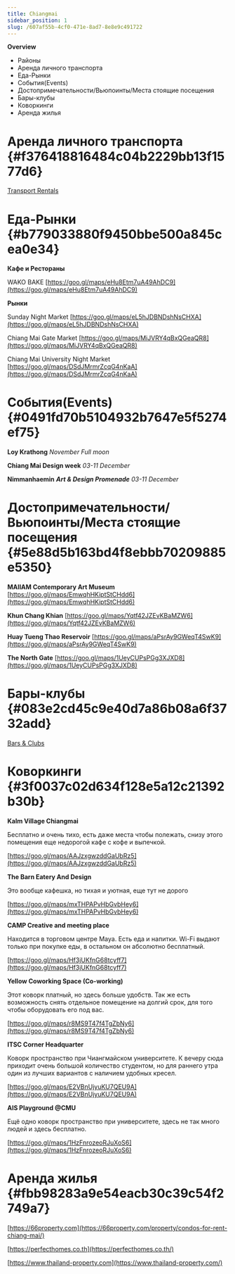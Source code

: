 ```yaml
---
title: Chiangmai
sidebar_position: 1
slug: /607af55b-4cf0-471e-8ad7-8e8e9c491722
---
```




**Overview**

- Районы
- Аренда личного транспорта
- Еда-Рынки
- События(Events)
- Достопримечательности/Вьюпоинты/Места стоящие посещения
- Бары-клубы
- Коворкинги
- Аренда жилья

# Аренда личного транспорта {#f376418816484c04b2229bb13f1577d6}


[Transport Rentals](7effba1a-6114-4d8b-9b81-e9328a5ddfd8)


# Еда-Рынки {#b779033880f9450bbe500a845cea0e34}


**Кафе и Рестораны**


WAKO BAKE [https://goo.gl/maps/eHu8Etm7uA49AhDC9](https://goo.gl/maps/eHu8Etm7uA49AhDC9)


**Рынки**


Sunday Night Market [https://goo.gl/maps/eL5hJDBNDshNsCHXA](https://goo.gl/maps/eL5hJDBNDshNsCHXA)


Chiang Mai Gate Market [https://goo.gl/maps/MiJVRY4qBxQGeaQR8](https://goo.gl/maps/MiJVRY4qBxQGeaQR8)


Chiang Mai University Night Market [https://goo.gl/maps/DSdJMrmrZcqG4nKaA](https://goo.gl/maps/DSdJMrmrZcqG4nKaA)


# События(Events) {#0491fd70b5104932b7647e5f5274ef75}


**Loy Krathong** 
_November Full moon_


**Chiang Mai Design week** 
_03-11 December_


**Nimmanhaemin** _**Art & Design Promenade**_ 
_03-11 December_


# Достопримечательности/Вьюпоинты/Места стоящие посещения {#5e88d5b163bd4f8ebbb70209885e5350}


**MAIIAM Contemporary Art Museum** [https://goo.gl/maps/EmwqhHKiptStCHdd6](https://goo.gl/maps/EmwqhHKiptStCHdd6)


**Khun Chang Khian** [https://goo.gl/maps/Yqtf42JZEvKBaMZW6](https://goo.gl/maps/Yqtf42JZEvKBaMZW6)


**Huay Tueng Thao Reservoir** [https://goo.gl/maps/aPsrAy9GWeqT4SwK9](https://goo.gl/maps/aPsrAy9GWeqT4SwK9)


**The North Gate** [https://goo.gl/maps/1UeyCUPsPGg3XJXD8](https://goo.gl/maps/1UeyCUPsPGg3XJXD8)


# Бары-клубы {#083e2cd45c9e40d7a86b08a6f3732add}


[Bars & Clubs](402895fc-0982-4ba8-a46b-c8beb8231a22)


# Коворкинги {#3f0037c02d634f128e5a12c21392b30b}


**Kalm Village Chiangmai**


Бесплатно и очень тихо, есть даже места чтобы полежать, снизу этого помещения еще недорогой кафе с кофе и выпечкой.


[https://goo.gl/maps/AAJzxgwzddGaUbRz5](https://goo.gl/maps/AAJzxgwzddGaUbRz5)


**The Barn Eatery And Design**


Это вообще кафешка, но тихая и уютная, еще тут не дорого


[https://goo.gl/maps/mxTHPAPvHbGvbHey6](https://goo.gl/maps/mxTHPAPvHbGvbHey6)


**CAMP Creative and meeting place**


Находится в торговом центре Maya. Есть еда и напитки. Wi-Fi выдают только при покупке еды, в остальном он абсолютно бесплатный.


[https://goo.gl/maps/Hf3jUKfnG68tcyff7](https://goo.gl/maps/Hf3jUKfnG68tcyff7)


**Yellow Coworking Space (Co-working)**


Этот коворк платный, но здесь больше удобств. Так же есть возможность снять отдельное помещение на долгий срок, для того чтобы оборудовать его под вас.


[https://goo.gl/maps/r8MS9T47f4TgZbNy6](https://goo.gl/maps/r8MS9T47f4TgZbNy6)


**ITSC Corner Headquarter**


Коворк пространство при Чиангмайском университете. К вечеру сюда приходит очень большой количество студентом, но для раннего утра один из лучших вариантов с наличием удобных кресел.


[https://goo.gl/maps/E2VBnUjyuKU7QEU9A](https://goo.gl/maps/E2VBnUjyuKU7QEU9A)


**AIS Playground @CMU**


Ещё одно коворк пространство при университете, здесь не так много людей и здесь бесплатно.


[https://goo.gl/maps/1HzFnrozeoRJuXoS6](https://goo.gl/maps/1HzFnrozeoRJuXoS6)


# Аренда жилья {#fbb98283a9e54eacb30c39c54f2749a7}


[https://66property.com](https://66property.com/property/condos-for-rent-chiang-mai/)


[https://perfecthomes.co.th](https://perfecthomes.co.th/)


[https://www.thailand-property.com](https://www.thailand-property.com/)

